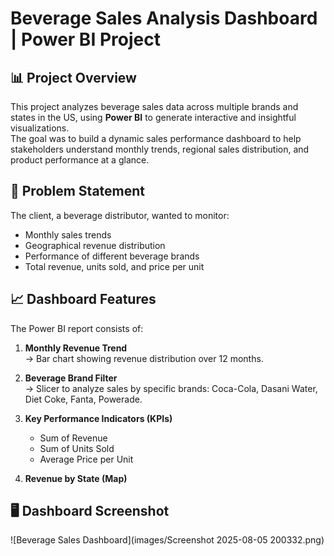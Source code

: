 # Beverage Sales Analysis Dashboard | Power BI Project

## 📊 Project Overview

This project analyzes beverage sales data across multiple brands and states in the US, using **Power BI** to generate interactive and insightful visualizations.  
The goal was to build a dynamic sales performance dashboard to help stakeholders understand monthly trends, regional sales distribution, and product performance at a glance.

## 📝 Problem Statement

The client, a beverage distributor, wanted to monitor:

- Monthly sales trends
- Geographical revenue distribution
- Performance of different beverage brands
- Total revenue, units sold, and price per unit


## 📈 Dashboard Features

The Power BI report consists of:

1. **Monthly Revenue Trend**  
   → Bar chart showing revenue distribution over 12 months.

2. **Beverage Brand Filter**  
   → Slicer to analyze sales by specific brands: Coca-Cola, Dasani Water, Diet Coke, Fanta, Powerade.

3. **Key Performance Indicators (KPIs)**  
   - Sum of Revenue
   - Sum of Units Sold
   - Average Price per Unit

4. **Revenue by State (Map)**  

## 🖥️ Dashboard Screenshot

![Beverage Sales Dashboard](images/Screenshot 2025-08-05 200332.png)



